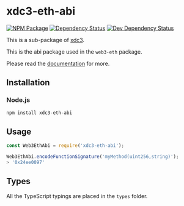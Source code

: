 # xdc3-eth-abi

[![NPM Package][npm-image]][npm-url] [![Dependency Status][deps-image]][deps-url] [![Dev Dependency Status][deps-dev-image]][deps-dev-url]

This is a sub-package of [xdc3][repo].

This is the abi package used in the `web3-eth` package.

Please read the [documentation][docs] for more.

## Installation

### Node.js

```bash
npm install xdc3-eth-abi
```

## Usage

```js
const Web3EthAbi = require('xdc3-eth-abi');

Web3EthAbi.encodeFunctionSignature('myMethod(uint256,string)');
> '0x24ee0097'
```

## Types

All the TypeScript typings are placed in the `types` folder.

[docs]: http://web3js.readthedocs.io/en/1.0/
[repo]: https://github.com/XinFinOrg/XDC3
[npm-image]: https://img.shields.io/npm/v/web3-eth-abi.svg
[npm-url]: https://npmjs.org/package/web3-eth-abi
[deps-image]: https://david-dm.org/XinFinOrg/XDC3/1.x/status.svg?path=packages/web3-eth-abi
[deps-url]: https://david-dm.org/XinFinOrg/XDC3/1.x?path=packages/web3-eth-abi
[deps-dev-image]: https://david-dm.org/XinFinOrg/XDC3/1.x/dev-status.svg?path=packages/web3-eth-abi
[deps-dev-url]: https://david-dm.org/XinFinOrg/XDC3/1.x?type=dev&path=packages/web3-eth-abi
